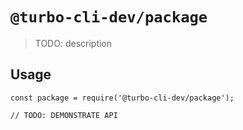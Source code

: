# `@turbo-cli-dev/package`

> TODO: description

## Usage

```
const package = require('@turbo-cli-dev/package');

// TODO: DEMONSTRATE API
```
